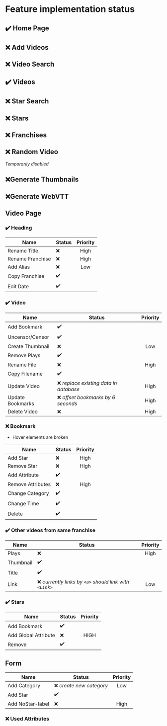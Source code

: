 # Feature implementation status

## :heavy_check_mark: Home Page

## :x: Add Videos

## :x: Video Search

## :heavy_check_mark: Videos

## :x: Star Search

## :x: Stars

## :x: Franchises

## :x: Random Video

_Temporarily disabled_

## :x:Generate Thumbnails

## :x:Generate WebVTT

## Video Page

### :heavy_check_mark: Heading

| Name             | Status             | Priority |
| ---------------- | ------------------ | :------: |
| Rename Title     | :x:                |   High   |
| Rename Franchise | :x:                |   High   |
| Add Alias        | :x:                |   Low    |
| Copy Franchise   | :heavy_check_mark: |          |
| Edit Date        | :heavy_check_mark: |          |

### :heavy_check_mark: Video

| Name             | Status                                  | Priority |
| ---------------- | --------------------------------------- | :------: |
| Add Bookmark     | :heavy_check_mark:                      |          |
| Uncensor/Censor  | :heavy_check_mark:                      |          |
| Create Thumbnail | :x:                                     |   Low    |
| Remove Plays     | :heavy_check_mark:                      |          |
| Rename File      | :x:                                     |   High   |
| Copy Filename    | :heavy_check_mark:                      |          |
| Update Video     | :x: _replace existing data in database_ |   High   |
| Update Bookmarks | :x: _offset bookmarks by 6 seconds_     |   High   |
| Delete Video     | :x:                                     |   High   |

### :x: Bookmark

-   Hover elements are broken

| Name              | Status             | Priority |
| ----------------- | ------------------ | :------: |
| Add Star          | :x:                |   High   |
| Remove Star       | :x:                |   High   |
| Add Attribute     | :heavy_check_mark: |          |
| Remove Attributes | :x:                |   High   |
| Change Category   | :heavy_check_mark: |          |
| Change Time       | :heavy_check_mark: |          |
| Delete            | :heavy_check_mark: |          |

### :heavy_check_mark: Other videos from same franchise

| Name      | Status                                                   | Priority |
| --------- | -------------------------------------------------------- | :------: |
| Plays     | :x:                                                      |   High   |
| Thumbnail | :heavy_check_mark:                                       |          |
| Title     | :heavy_check_mark:                                       |          |
| Link      | :x: _currently links by `<a>` should link with `<Link>`_ |   Low    |

### :heavy_check_mark: Stars

| Name                 | Status             | Priority |
| -------------------- | ------------------ | :------: |
| Add Bookmark         | :heavy_check_mark: |          |
| Add Global Attribute | :x:                |   HIGH   |
| Remove               | :heavy_check_mark: |          |

## Form

| Name             | Status                    | Priority |
| ---------------- | ------------------------- | :------: |
| Add Category     | :x: _create new category_ |   Low    |
| Add Star         | :heavy_check_mark:        |          |
| Add NoStar-label | :x:                       |   High   |

### :x: Used Attributes
